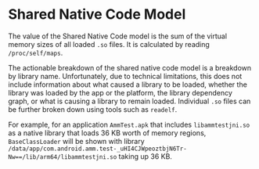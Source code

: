 # Shared Native Code Model

The value of the Shared Native Code model is the sum of the virtual memory
sizes of all loaded `.so` files. It is calculated by reading `/proc/self/maps`.

The actionable breakdown of the shared native code model is a breakdown by
library name. Unfortunately, due to technical limitations, this does not
include information about what caused a library to be loaded, whether the
library was loaded by the app or the platform, the library dependency graph,
or what is causing a library to remain loaded. Individual `.so` files can be
further broken down using tools such as `readelf`.

For example, for an application `AmmTest.apk` that includes `libammtestjni.so` as a
native library that loads 36 KB worth of memory regions, `BaseClassLoader` will
be shown with library
`/data/app/com.android.amm.test-_uHI4CJWpeoztbjN6Tr-Nw==/lib/arm64/libammtestjni.so`
taking up 36 KB.
